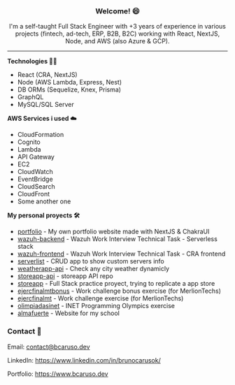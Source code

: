 <h3><p align="center">
Welcome! 😄 
</p></h3>

<p align="center">
I'm a self-taught Full Stack Engineer with +3 years of experience in various projects (fintech, ad-tech, ERP, B2B, B2C) working with React, NextJS, Node, and AWS (also Azure & GCP). 
</p>

<hr/>

<strong>Technologies 🧑‍💻 </strong>

- React (CRA, NextJS)
- Node (AWS Lambda, Express, Nest)
- DB ORMs (Sequelize, Knex, Prisma)
- GraphQL
- MySQL/SQL Server


<strong>AWS Services i used ☁️</strong>

- CloudFormation
- Cognito
- Lambda
- API Gateway
- EC2
- CloudWatch
- EventBridge
- CloudSearch
- CloudFront
- Some another one


<strong>My personal proyects 🛠 </strong>

- [portfolio](https://github.com/silvergraphs/portfolio) - My own portfolio website made with NextJS & ChakraUI
- [wazuh-backend](https://github.com/silvergraphs/wazuh-backend) - Wazuh Work Interview Technical Task - Serverless stack 
- [wazuh-frontend](https://github.com/silvergraphs/wazuh-frontend) - Wazuh Work Interview Technical Task - CRA frontend
- [serverlist](https://github.com/silvergraphs/serverlist) - CRUD app to show custom servers info
- [weatherapp-api](https://github.com/silvergraphs/weatherapp-api) - Check any city weather dynamicly
- [storeapp-api](https://github.com/silvergraphs/storeapp-api) - storeapp API repo
- [storeapp](https://github.com/silvergraphs/storeapp) - Full Stack practice proyect, trying to replicate a app store
- [ejercfinalmtbonus](https://github.com/silvergraphs/ejercfinalmt) - Work challenge bonus exercise (for MerlionTechs)
- [ejercfinalmt](https://github.com/silvergraphs/ejercfinalmt) - Work challenge exercise (for MerlionTechs)
- [olimpiadasinet](https://github.com/silvergraphs/olimpiadasinet) - INET Programming Olympics exercise
- [almafuerte](https://github.com/silvergraphs/almafuerte) - Website for my school

### Contact 📧 
Email: contact@bcaruso.dev

LinkedIn: https://www.linkedin.com/in/brunocarusok/

Portfolio: https://www.bcaruso.dev
